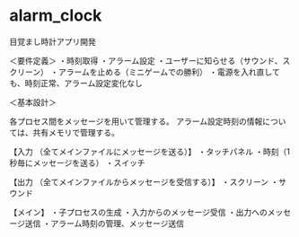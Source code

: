 # alarm_clock

目覚まし時計アプリ開発

＜要件定義＞
・時刻取得
・アラーム設定
・ユーザーに知らせる（サウンド、スクリーン）
・アラームを止める（ミニゲームでの勝利）
・電源を入れ直しても、時刻正常、アラーム設定変化なし

＜基本設計＞

各プロセス間をメッセージを用いて管理する。
アラーム設定時刻の情報については、共有メモリで管理する。

【入力 （全てメインファイルにメッセージを送る）】
・タッチパネル
・時刻（1秒毎にメッセージを送る）
・スイッチ

【出力 （全てメインファイルからメッセージを受信する）】
・スクリーン
・サウンド

【メイン】
・子プロセスの生成
・入力からのメッセージ受信
・出力へのメッセージ送信
・アラーム時刻の管理、メッセージ送信



